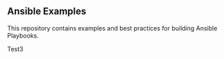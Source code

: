 
Ansible Examples
----------------

This repository contains examples and best practices for building Ansible Playbooks.

Test3

